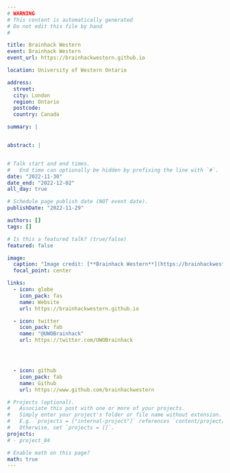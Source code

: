 ```yaml
---
# WARNING
# This content is automatically generated
# Do not edit this file by hand
#

title: Brainhack Western
event: Brainhack Western
event_url: https://brainhackwestern.github.io

location: University of Western Ontario

address:
  street:
  city: London
  region: Ontario
  postcode:
  country: Canada

summary: |


abstract: |


# Talk start and end times.
#   End time can optionally be hidden by prefixing the line with `#`.
date: "2022-11-30"
date_end: "2022-12-02"
all_day: true

# Schedule page publish date (NOT event date).
publishDate: "2022-11-29"

authors: []
tags: []

# Is this a featured talk? (true/false)
featured: false

image:
  caption: "Image credit: [**Brainhack Western**](https://brainhackwestern.github.io)"
  focal_point: center

links:
  - icon: globe
    icon_pack: fas
    name: Website
    url: https://brainhackwestern.github.io

  - icon: twitter
    icon_pack: fab
    name: "@UWOBrainhack"
    url: https://twitter.com/UWOBrainhack




  - icon: github
    icon_pack: fab
    name: Github
    url: https://www.github.com/brainhackwestern

# Projects (optional).
#   Associate this post with one or more of your projects.
#   Simply enter your project's folder or file name without extension.
#   E.g. `projects = ["internal-project"]` references `content/project/deep-learning/index.md`.
#   Otherwise, set `projects = []`.
projects:
# - project_84

# Enable math on this page?
math: true
---
```

